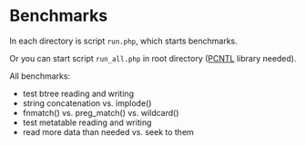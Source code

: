 # Benchmarks

In each directory is script `run.php`, which starts benchmarks.

Or you can start script `run_all.php` in root directory ([PCNTL](http://php.net/pcntl/) library needed).

All benchmarks:

- test btree reading and writing
- string concatenation vs. implode()
- fnmatch() vs. preg_match() vs. wildcard()
- test metatable reading and writing
- read more data than needed vs. seek to them
